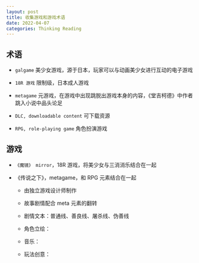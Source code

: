 ```yaml
---
layout: post
title: 收集游戏和游戏术语
date: 2022-04-07
categories: Thinking Reading
---
```


## 术语

- `galgame` 美少女游戏，源于日本，玩家可以与动画美少女进行互动的电子游戏

- `18R 游戏` 限制级，日本成人游戏

- `metagame` 元游戏，在游戏中出现跳脱出游戏本身的内容，《堂吉柯德》中作者跳入小说中品头论足

- `DLC, downloadable content` 可下载资源

- `RPG, role-playing game` 角色扮演游戏

## 游戏

- `《魔镜》 mirror`，18R 游戏，将美少女与三消消乐结合在一起

- 《传说之下》，metagame，和 RPG 元素结合在一起

  - 由独立游戏设计师制作

  <!---->

  - 故事剧情配合 meta 元素的翻转

  - 剧情文本：普通线、善良线、屠杀线、伪善线

  - 角色立绘：

  - 音乐：

  - 玩法创意：
